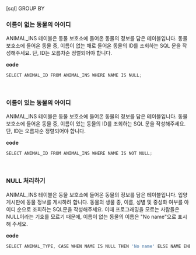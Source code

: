 <!--
파일 이름은 날짜-문제제목 (예시: 2021-03-21-완주하지못한선수.md)
-->

[sql] GROUP BY

### 이름이 없는 동물의 아이디

ANIMAL_INS 테이블은 동물 보호소에 들어온 동물의 정보를 담은 테이블입니다. 동물 보호소에 들어온 동물 중, 이름이 없는 채로 들어온 동물의 ID를 조회하는 SQL 문을 작성해주세요. 단, ID는 오름차순 정렬되어야 합니다.

**code**

```js
SELECT ANIMAL_ID FROM ANIMAL_INS WHERE NAME IS NULL;
```

<br>

### 이름이 있는 동물의 아이디

ANIMAL_INS 테이블은 동물 보호소에 들어온 동물의 정보를 담은 테이블입니다. 동물 보호소에 들어온 동물 중, 이름이 있는 동물의 ID를 조회하는 SQL 문을 작성해주세요. 단, ID는 오름차순 정렬되어야 합니다.

**code**

```js
SELECT ANIMAL_ID FROM ANIMAL_INS WHERE NAME IS NOT NULL;
```

<br>

### NULL 처리하기

ANIMAL_INS 테이블은 동물 보호소에 들어온 동물의 정보를 담은 테이블입니다. 입양 게시판에 동물 정보를 게시하려 합니다. 동물의 생물 종, 이름, 성별 및 중성화 여부를 아이디 순으로 조회하는 SQL문을 작성해주세요. 이때 프로그래밍을 모르는 사람들은 NULL이라는 기호를 모르기 때문에, 이름이 없는 동물의 이름은 "No name"으로 표시해 주세요.

**code**

```js
SELECT ANIMAL_TYPE, CASE WHEN NAME IS NULL THEN 'No name' ELSE NAME END AS NAME, SEX_UPON_INTAKE FROM ANIMAL_INS;
```